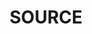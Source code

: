 ---
title: |
  SOURCE
ongoing: true
years: Ongoing
categories:
- Teaching
link: https://source.f22.href.blue/
description: >
  I taught a graduate design elective class at RISD focusing on how sources can affect the output of our design work.
---